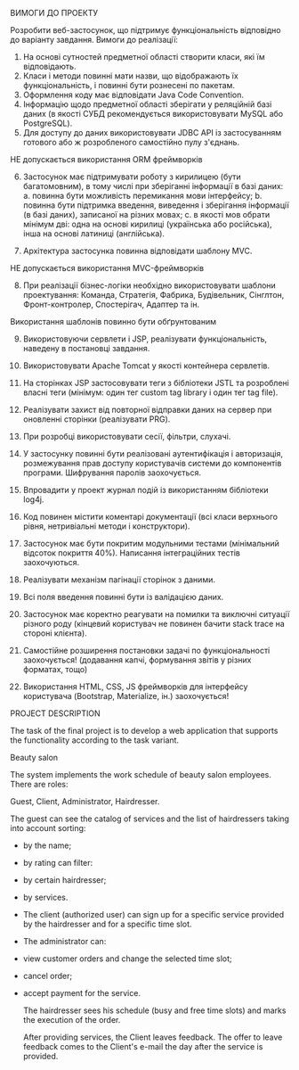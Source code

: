 ВИМОГИ ДО ПРОЕКТУ

Розробити веб-застосунок, що підтримує функціональність відповідно до
варіанту завдання.
Вимоги до реалізації:
1. На основі сутностей предметної області створити класи, які їм відповідають.
2. Класи і методи повинні мати назви, що відображають їх функціональність, і повинні бути
   рознесені по пакетам.
3. Оформлення коду має відповідати Java Code Convention.
4. Інформацію щодо предметної області зберігати у реляційній базі даних (в якості СУБД
   рекомендується використовувати MySQL або PostgreSQL).
5. Для доступу до даних використовувати JDBC API із застосуванням готового або ж
   розробленого самостійно пулу з'єднань.

НЕ допускається використання ORM фреймворків

6. Застосунок має підтримувати роботу з кирилицею (бути багатомовним), в тому числі при
   зберіганні інформації в базі даних:
   a. повинна бути можливість перемикання мови інтерфейсу;
   b. повинна бути підтримка введення, виведення і зберігання інформації (в базі даних),
   записаної на різних мовах;
   c. в якості мов обрати мінімум дві: одна на основі кирилиці (українська або російська),
   інша на основі латиниці (англійська).

7. Архітектура застосунка повинна відповідати шаблону MVC.

НЕ допускається використання MVC-фреймворків

8. При реалізації бізнес-логіки необхідно використовувати шаблони проектування: Команда,
   Стратегія, Фабрика, Будівельник, Сінглтон, Фронт-контролер, Спостерігач, Адаптер та ін.

Використання шаблонів повинно бути обґрунтованим

9. Використовуючи сервлети і JSP, реалізувати функціональність, наведену в постановці
   завдання.
10. Використовувати Apache Tomcat у якості контейнера сервлетів.
11. На сторінках JSP застосовувати теги з бібліотеки JSTL та розроблені власні теги (мінімум: один
    тег custom tag library і один тег tag file).
12. Реалізувати захист від повторної відправки даних на сервер при оновленні сторінки
    (реалізувати PRG).
13. При розробці використовувати сесії, фільтри, слухачі.

14. У застосунку повинні бути реалізовані аутентифікація і авторизація, розмежування прав
    доступу користувачів системи до компонентів програми. Шифрування паролів заохочується.
15. Впровадити у проект журнал подій із використанням бібліотеки log4j.
16. Код повинен містити коментарі документації (всі класи верхнього рівня, нетривіальні методи
    і конструктори).
17. Застосунок має бути покритим модульними тестами (мінімальний відсоток покриття 40%).
    Написання інтеграційних тестів заохочуються.
18. Реалізувати механізм пагінації сторінок з даними.
19. Всі поля введення повинні бути із валідацією даних.
20. Застосунок має коректно реагувати на помилки та виключні ситуації різного роду (кінцевий
    користувач не повинен бачити stack trace на стороні клієнта).
21. Самостійне розширення постановки задачі по функціональності заохочується! (додавання
    капчі, формування звітів у різних форматах, тощо)
22. Використання HTML, CSS, JS фреймворків для інтерфейсу користувача (Bootstrap, Materialize,
    ін.) заохочується!



PROJECT DESCRIPTION

The task of the final project is to develop a web application that supports the functionality according to the task variant.


Beauty salon

The system implements the work schedule of beauty salon employees. There are roles:

Guest, Client, Administrator, Hairdresser.

The guest can see the catalog of services and the list of hairdressers taking into account
sorting:
- by the name;
- by rating
  can filter:
- by certain hairdresser;
- by services.
- 
  The client (authorized user) can sign up for a specific service provided by the hairdresser
  and for a specific time slot.
- 
  The administrator can:
- view customer orders and change the selected time slot;
- cancel order;
- accept payment for the service.

  The hairdresser sees his schedule (busy and free time slots) and marks the execution of the
  order.

  After providing services, the Client leaves feedback. The offer to leave feedback comes to
  the Client&#39;s e-mail the day after the service is provided.
